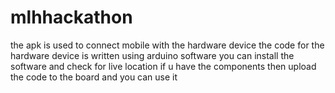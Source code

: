# mlhhackathon
the apk is used to connect mobile with the hardware device
the code for the hardware device is written using arduino software
you can install the software and check for live location
if u have the components then upload the code to the board and you can use it
